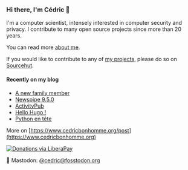 ### Hi there, I'm Cédric 👋

I'm a computer scientist, intensely interested in computer security and privacy.
I contribute to many open source projects since more than 20 years.

You can read more [about me](https://www.cedricbonhomme.org/about).

If you would like to contribute to any of
[my projects](https://www.cedricbonhomme.org/software), please do so on
[Sourcehut](https://sr.ht/~cedric).


#### Recently on my blog

<!-- blog starts -->
* [A new family member](https://www.cedricbonhomme.org/2022/04/15/double-bass/)
* [Newspipe 9.5.0](https://www.cedricbonhomme.org/2022/03/31/newspipe-9-5-0/)
* [ActivityPub](https://www.cedricbonhomme.org/2022/03/21/activitypub/)
* [Hello Hugo !](https://www.cedricbonhomme.org/2022/03/19/hugo/)
* [Python en tête](https://www.cedricbonhomme.org/2022/03/16/python-en-tete/)
<!-- blog ends -->

More on [https://www.cedricbonhomme.org/post](https://www.cedricbonhomme.org)

[![Donations via LiberaPay](https://img.shields.io/liberapay/gives/cedricbonhomme.svg?logo=liberapay)](https://liberapay.com/cedricbonhomme)

🐘 Mastodon: [@cedric@fosstodon.org](https://fosstodon.org/@cedric)
